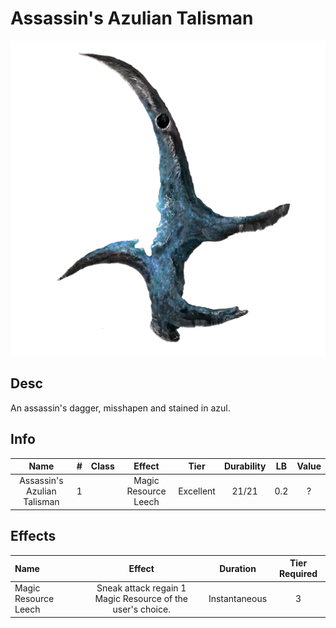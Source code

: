 # Assassin's Azulian Talisman

![Copyrighted Image](Assassin'sAzulianTalisman.png)

## Desc

An assassin's dagger, misshapen and stained in azul.

## Info

| Name | # | Class | Effect | Tier | Durability | LB | Value |
| :--: | :-: | :---: | :----: | :--: | :--------: | :-: | :---: |
| Assassin's Azulian Talisman | 1 |  | Magic Resource Leech | Excellent | 21/21 | 0.2 | ? |

## Effects

| Name | Effect | Duration | Tier Required |
| :--- | :----: | :------: | :-----------: |
| Magic Resource Leech | Sneak attack regain 1 Magic Resource of the user's choice. | Instantaneous | 3 |

